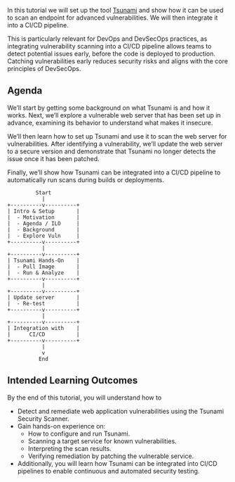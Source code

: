 In this tutorial we will set up the tool [Tsunami](https://github.com/google/tsunami-security-scanner) and show how it can be used to scan an endpoint for advanced vulnerabilities. We will then integrate it into a CI/CD pipeline.

This is particularly relevant for DevOps and DevSecOps practices, as integrating vulnerability scanning into a CI/CD pipeline allows teams to detect potential issues early, before the code is deployed to production. Catching vulnerabilities early reduces security risks and aligns with the core principles of DevSecOps.

## Agenda
We’ll start by getting some background on what Tsunami is and how it works. Next, we’ll explore a vulnerable web server that has been set up in advance, examining its behavior to understand what makes it insecure.

We’ll then learn how to set up Tsunami and use it to scan the web server for vulnerabilities. After identifying a vulnerability, we’ll update the web server to a secure version and demonstrate that Tsunami no longer detects the issue once it has been patched.

Finally, we’ll show how Tsunami can be integrated into a CI/CD pipeline to automatically run scans during builds or deployments.

```
         Start
           |
+----------v----------+ 
| Intro & Setup       |
|  - Motivation       |
|  - Agenda / ILO     |
|  - Background       |
|  - Explore Vuln     |
+----------v----------+
           |
+----------v----------+
| Tsunami Hands-On    |
|  - Pull Image       |
|  - Run & Analyze    |
+----------v----------+
           |
+----------v----------+
| Update server       |
|  - Re-test          |
+----------v----------+
           |
+----------v----------+
| Integration with    |
|      CI/CD          |
+----------v----------+
           |
           v
          End
```


## Intended Learning Outcomes
By the end of this tutorial, you will understand how to 
- Detect and remediate web application vulnerabilities using the Tsunami Security Scanner. 
- Gain hands-on experience on: 
    - How to configure and run Tsunami.
    - Scanning a target service for known vulnerabilities. 
    - Interpreting the scan results.
    - Verifying remediation by patching the vulnerable service. 
- Additionally, you will learn how Tsunami can be integrated into CI/CD pipelines to enable continuous and automated security testing.